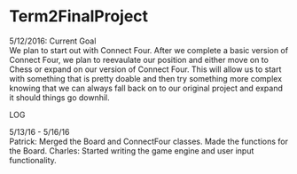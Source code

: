 # Term2FinalProject

5/12/2016: Current Goal
<br>
We plan to start out with Connect Four. After we complete a basic version of Connect Four, we plan to reevaulate our position and either move on to Chess or expand on our version of Connect Four.  This will allow us to start with something that is pretty doable and then try something more complex knowing that we can always fall back on to our original project and expand it should things go downhil.

LOG 

5/13/16 - 5/16/16
<br>
Patrick: Merged the Board and ConnectFour classes. Made the functions for the Board. 
Charles: Started writing the game engine and user input functionality.